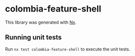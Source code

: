 # colombia-feature-shell

This library was generated with [Nx](https://nx.dev).

## Running unit tests

Run `nx test colombia-feature-shell` to execute the unit tests.
